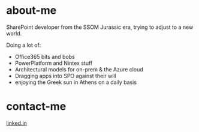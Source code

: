 # about-me
SharePoint developer from the SSOM Jurassic era, trying to adjust to a new world.

Doing a lot of: 
 * Office365 bits and bobs
 * PowerPlatform and Nintex stuff
 * Architectural models for on-prem & the Azure cloud
 * Dragging apps into SPO against their will
 * enjoying the Greek sun in Athens on a daily basis

# contact-me
[linked.in](https://www.linkedin.com/in/dinos-konstantinou/)
